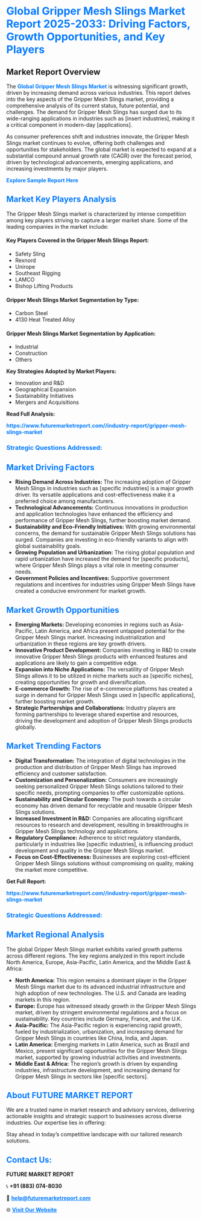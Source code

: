 <h1 style="color: #007BFF;">Global Gripper Mesh Slings Market Report 2025-2033: Driving Factors, Growth Opportunities, and Key Players</h1>

<section id="overview">
<h2>Market Report Overview</h2>
<p>The <a href="https://www.futuremarketreport.com//industry-report/gripper-mesh-slings-market" style="color: #007BFF; text-decoration: none;"><strong>Global Gripper Mesh Slings Market</strong></a> is witnessing significant growth, driven by increasing demand across various industries. This report delves into the key aspects of the Gripper Mesh Slings market, providing a comprehensive analysis of its current status, future potential, and challenges. The demand for Gripper Mesh Slings has surged due to its wide-ranging applications in industries such as [insert industries], making it a critical component in modern-day [applications].</p>
<p>As consumer preferences shift and industries innovate, the Gripper Mesh Slings market continues to evolve, offering both challenges and opportunities for stakeholders. The global market is expected to expand at a substantial compound annual growth rate (CAGR) over the forecast period, driven by technological advancements, emerging applications, and increasing investments by major players.</p>
</section>

<section id="overview">
<p><a href="https://www.futuremarketreport.com//request-sample/reportId=92511" style="color: #007BFF; text-decoration: none;"><strong>Explore Sample Report Here</strong></a></p>
</section>

<section id="key-players">
<h2 style="color: #007BFF;">Market Key Players Analysis</h2>
<p>The Gripper Mesh Slings market is characterized by intense competition among key players striving to capture a larger market share. Some of the leading companies in the market include:</p>
<h4>Key Players Covered in the Gripper Mesh Slings Report:</h4>
<ul><li>Safety Sling</li><li>Rexnord</li><li>Unirope</li><li>Southeast Rigging</li><li>LAMCO</li><li>Bishop Lifting Products</li></ul>
<h4>Gripper Mesh Slings Market Segmentation by Type:</h4>
<ul><li>Carbon Steel</li><li>4130 Heat Treated Alloy</li></ul>

<h4>Gripper Mesh Slings Market Segmentation by Application:</h4>
<ul><li>Industrial</li><li>Construction</li><li>Others</li></ul>
<p><strong>Key Strategies Adopted by Market Players:</strong></p>
<ul>
<li>Innovation and R&D</li>
<li>Geographical Expansion</li>
<li>Sustainability Initiatives</li>
<li>Mergers and Acquisitions</li>
</ul>
</section>

<section>
<p><strong>Read Full Analysis: </strong></p><a href="https://www.futuremarketreport.com//industry-report/gripper-mesh-slings-market" style="color: #007BFF; text-decoration: none;"><strong>https://www.futuremarketreport.com//industry-report/gripper-mesh-slings-market</strong></a>
<h3 style="color: #007BFF;">Strategic Questions Addressed:</h3>
</section>

<section id="driving-factors">
<h2 style="color: #007BFF;">Market Driving Factors</h2>
<ul>
<li><strong>Rising Demand Across Industries:</strong> The increasing adoption of Gripper Mesh Slings in industries such as [specific industries] is a major growth driver. Its versatile applications and cost-effectiveness make it a preferred choice among manufacturers.</li>
<li><strong>Technological Advancements:</strong> Continuous innovations in production and application technologies have enhanced the efficiency and performance of Gripper Mesh Slings, further boosting market demand.</li>
<li><strong>Sustainability and Eco-Friendly Initiatives:</strong> With growing environmental concerns, the demand for sustainable Gripper Mesh Slings solutions has surged. Companies are investing in eco-friendly variants to align with global sustainability goals.</li>
<li><strong>Growing Population and Urbanization:</strong> The rising global population and rapid urbanization have increased the demand for [specific products], where Gripper Mesh Slings plays a vital role in meeting consumer needs.</li>
<li><strong>Government Policies and Incentives:</strong> Supportive government regulations and incentives for industries using Gripper Mesh Slings have created a conducive environment for market growth.</li>
</ul>
</section>

<section id="growth-opportunities">
<h2 style="color: #007BFF;">Market Growth Opportunities</h2>
<ul>
<li><strong>Emerging Markets:</strong> Developing economies in regions such as Asia-Pacific, Latin America, and Africa present untapped potential for the Gripper Mesh Slings market. Increasing industrialization and urbanization in these regions are key growth drivers.</li>
<li><strong>Innovative Product Development:</strong> Companies investing in R&D to create innovative Gripper Mesh Slings products with enhanced features and applications are likely to gain a competitive edge.</li>
<li><strong>Expansion into Niche Applications:</strong> The versatility of Gripper Mesh Slings allows it to be utilized in niche markets such as [specific niches], creating opportunities for growth and diversification.</li>
<li><strong>E-commerce Growth:</strong> The rise of e-commerce platforms has created a surge in demand for Gripper Mesh Slings used in [specific applications], further boosting market growth.</li>
<li><strong>Strategic Partnerships and Collaborations:</strong> Industry players are forming partnerships to leverage shared expertise and resources, driving the development and adoption of Gripper Mesh Slings products globally.</li>
</ul>
</section>

<section id="trending-factors">
<h2 style="color: #007BFF;">Market Trending Factors</h2>
<ul>
<li><strong>Digital Transformation:</strong> The integration of digital technologies in the production and distribution of Gripper Mesh Slings has improved efficiency and customer satisfaction.</li>
<li><strong>Customization and Personalization:</strong> Consumers are increasingly seeking personalized Gripper Mesh Slings solutions tailored to their specific needs, prompting companies to offer customizable options.</li>
<li><strong>Sustainability and Circular Economy:</strong> The push towards a circular economy has driven demand for recyclable and reusable Gripper Mesh Slings solutions.</li>
<li><strong>Increased Investment in R&D:</strong> Companies are allocating significant resources to research and development, resulting in breakthroughs in Gripper Mesh Slings technology and applications.</li>
<li><strong>Regulatory Compliance:</strong> Adherence to strict regulatory standards, particularly in industries like [specific industries], is influencing product development and quality in the Gripper Mesh Slings market.</li>
<li><strong>Focus on Cost-Effectiveness:</strong> Businesses are exploring cost-efficient Gripper Mesh Slings solutions without compromising on quality, making the market more competitive.</li>
</ul>
</section>

<section>
<p><strong>Get Full Report: </strong></p><a href="https://www.futuremarketreport.com//industry-report/gripper-mesh-slings-market" style="color: #007BFF; text-decoration: none;"><strong>https://www.futuremarketreport.com//industry-report/gripper-mesh-slings-market</strong></a>
<h3 style="color: #007BFF;">Strategic Questions Addressed:</h3>
</section>


<section id="regional-analysis">
<h2 style="color: #007BFF;">Market Regional Analysis</h2>
<p>The global Gripper Mesh Slings market exhibits varied growth patterns across different regions. The key regions analyzed in this report include North America, Europe, Asia-Pacific, Latin America, and the Middle East & Africa:</p>
<ul>
<li><strong>North America:</strong> This region remains a dominant player in the Gripper Mesh Slings market due to its advanced industrial infrastructure and high adoption of new technologies. The U.S. and Canada are leading markets in this region.</li>
<li><strong>Europe:</strong> Europe has witnessed steady growth in the Gripper Mesh Slings market, driven by stringent environmental regulations and a focus on sustainability. Key countries include Germany, France, and the U.K.</li>
<li><strong>Asia-Pacific:</strong> The Asia-Pacific region is experiencing rapid growth, fueled by industrialization, urbanization, and increasing demand for Gripper Mesh Slings in countries like China, India, and Japan.</li>
<li><strong>Latin America:</strong> Emerging markets in Latin America, such as Brazil and Mexico, present significant opportunities for the Gripper Mesh Slings market, supported by growing industrial activities and investments.</li>
<li><strong>Middle East & Africa:</strong> The region’s growth is driven by expanding industries, infrastructure development, and increasing demand for Gripper Mesh Slings in sectors like [specific sectors].</li>
</ul>
</section>

<footer>
<h2 style="color: #007BFF;">About FUTURE MARKET REPORT</h2>
<p>We are a trusted name in market research and advisory services, delivering actionable insights and strategic support to businesses across diverse industries. Our expertise lies in offering:</p>

<p>Stay ahead in today’s competitive landscape with our tailored research solutions.</p>

<h2 style="color: #007BFF;">Contact Us:</h2>
<p><strong>FUTURE MARKET REPORT</strong></p>
<p>📞 <strong>+91 (883) 074-8030</strong></p>
<p>📧 <strong><a href="mailto:help@futuremarketreport.com" style="color: #007BFF;">help@futuremarketreport.com</a></strong></p>
<p>🌐 <strong><a href="https://www.futuremarketreport.com/" style="color: #007BFF;">Visit Our Website</a></strong></p>
</footer>
